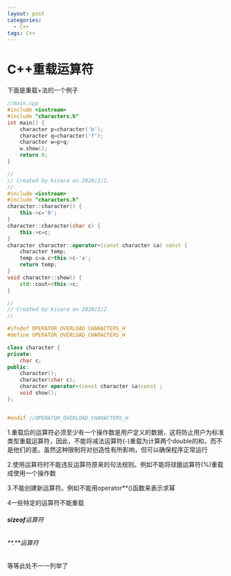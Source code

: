 ```yaml
---
layout: post
categories:
  - C++
tags: C++
---
```


<h1>C++重载运算符</h1>
下面是重载+法的一个例子

```c++
//main.cpp
#include <iostream>
#include "characters.h"
int main() {
    character p=character('b');
    character q=character('f');
    character w=p+q;
    w.show();
    return 0;
}

```

```c++
//
// Created by kisara on 2020/2/2.
//
#include <iostream>
#include "characters.h"
character::character() {
    this->c='0';
}
character::character(char c) {
    this->c=c;
}
character character::operator+(const character &a) const {
    character temp;
    temp.c=a.c+this->c-'a';
    return temp;
}
void character::show() {
    std::cout<<this->c;
}
```

```c++
//
// Created by kisara on 2020/2/2.
//

#ifndef OPERATOR_OVERLOAD_CHARACTERS_H
#define OPERATOR_OVERLOAD_CHARACTERS_H

class character {
private:
    char c;
public:
    character();
    character(char c);
    character operator+(const character &a)const ;
    void show();
};


#endif //OPERATOR_OVERLOAD_CHARACTERS_H

```

1.重载后的运算符必须至少有一个操作数是用户定义的数据，这将防止用户为标准类型重载运算符，因此，不能将减法运算符(-)重载为计算两个double的和，而不是他们的差。虽然这种限制将对创造性有所影响，但可以确保程序正常运行

2.使用运算符时不能违反运算符原来的句法规则。例如不能将球磨运算符(%)重载成使用一个操作数

3.不能创建新运算符。例如不能用operator**()函数来表示求幂

4一些特定的运算符不能重载

###### **sizeof**运算符

###### **.**运算符

等等此处不一一列举了
